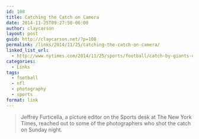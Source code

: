 ```yaml
---
id: 108
title: Catching the Catch on Camera
date: 2014-11-25T09:27:50-06:00
author: claycarson
layout: post
guid: http://claycarson.net/?p=108
permalink: /links/2014/11/25/catching-the-catch-on-camera/
linked_list_url:
  - http://www.nytimes.com/2014/11/25/sports/football/catch-by-giants-odell-beckham-jr-made-for-a-great-picture.html
categories:
  - Links
tags:
  - football
  - nfl
  - photography
  - sports
format: link
---
```

<blockquote>
  Jeffrey Furticella, a picture editor on the Sports desk at The New York Times, reached out to some of the photographers who shot the catch on Sunday night.
</blockquote>